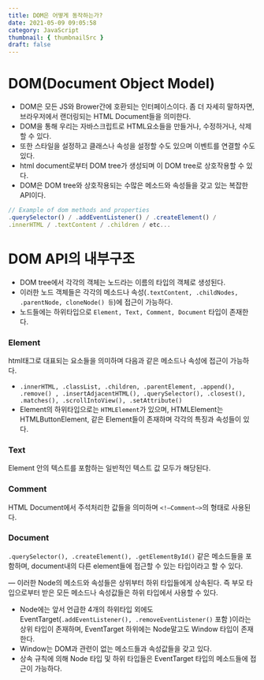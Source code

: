 ```yaml
---
title: DOM은 어떻게 동작하는가?
date: 2021-05-09 09:05:58
category: JavaScript
thumbnail: { thumbnailSrc }
draft: false
---
```


# DOM(Document Object Model)

- DOM은 모든 JS와 Brower간에 호환되는 인터페이스이다. 좀 더 자세히 말하자면, 브라우저에서 랜더링되는 HTML Document들을 의미한다.
- DOM을 통해 우리는 자바스크립트로 HTML요소들을 만들거나, 수정하거나, 삭제할 수 있다.
- 또한 스타일을 설정하고 클래스나 속성을 설정할 수도 있으며 이벤트를 연결할 수도 있다.
- html document로부터 DOM tree가 생성되며 이 DOM tree로 상호작용할 수 있다.
- DOM은 DOM tree와 상호작용되는 수많은 메소드와 속성들을 갖고 있는 복잡한 API이다.

```jsx
// Example of dom methods and properties
.querySelector() / .addEventListener() / .createElement() /
.innerHTML / .textContent / .children / etc...
```

# DOM API의 내부구조

- DOM tree에서 각각의 객체는 노드라는 이름의 타입의 객체로 생성된다.
- 이러한 노드 객체들은 각각의 메소드나 속성(`.textContent, .childNodes, .parentNode, cloneNode() 등`)에 접근이 가능하다.
- 노드들에는 하위타입으로 `Element, Text, Comment, Document` 타입이 존재한다.

### Element

html태그로 대표되는 요소들을 의미하며 다음과 같은 메소드나 속성에 접근이 가능하다.

- `.innerHTML, .classList, .children, .parentElement, .append(), .remove() , .insertAdjacentHTML(), .querySelector(), .closest(), .matches(), .scrollIntoView(), .setAttribute()`
- Element의 하위타입으로는 `HTMLElement`가 있으며, HTMLElement는 HTMLButtonElement, 같은 Element들이 존재하며 각각의 특징과 속성들이 있다.

### Text

Element 안의 텍스트를 포함하는 일반적인 텍스트 값 모두가 해당된다.

### Comment

HTML Document에서 주석처리한 값들을 의미하며 `<!—Comment—>`의 형태로 사용된다.

### Document

`.querySelector(), .createElement(), .getElementById()` 같은 메소드들을 포함하며, document내의 다른 element들에 접근할 수 있는 타입이라고 할 수 있다.

— 이러한 Node의 메소드와 속성들은 상위부터 하위 타입들에게 상속된다. 즉 부모 타입으로부터 받은 모든 메소드나 속성값들은 하위 타입에서 사용할 수 있다.

- Node에는 앞서 언급한 4개의 하위타입 외에도 EventTarget(`.addEventListener(), .removeEventListener()` 포함 )이라는 상위 타입이 존재하며, EventTarget 하위에는 Node말고도 Window 타입이 존재한다.
- Window는 DOM과 관련이 없는 메소드들과 속성값들을 갖고 있다.
- 상속 규칙에 의해 Node 타입 및 하위 타입들은 EventTarget 타입의 메소드들에 접근이 가능하다.
